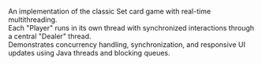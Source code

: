 An implementation of the classic Set card game with real-time multithreading.  
Each "Player" runs in its own thread with synchronized interactions through a central "Dealer" thread.  
Demonstrates concurrency handling, synchronization, and responsive UI updates using Java threads and blocking queues.
